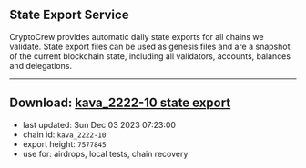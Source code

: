 ## State Export Service
CryptoCrew provides automatic daily state exports for all chains we validate. State export files can be used as genesis files and are a snapshot of the current blockchain state, including all validators, accounts, balances and delegations.

---
**Download: [kava_2222-10 state export](https://dl.ccvalidators.com/SERVICE/kava/kava_2222-10_export_7577845.json)**
---

- last updated: Sun Dec 03 2023 07:23:00
- chain id: `kava_2222-10`
- export height: `7577845`
- use for: airdrops, local tests, chain recovery
